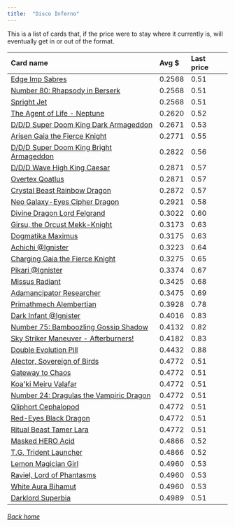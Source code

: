 ```yaml
---
title:  "Disco Inferno"
---
```


This is a list of cards that, if the price were to stay where it currently is, will eventually get in or out of the format.

| Card name | Avg $ | Last price |
| :-- | :-- | :-- |
[Edge Imp Sabres](https://db.ygoprodeck.com/card/?search=Edge%20Imp%20Sabres) | 0.2568 | 0.51 |
[Number 80: Rhapsody in Berserk](https://db.ygoprodeck.com/card/?search=Number%2080:%20Rhapsody%20in%20Berserk) | 0.2568 | 0.51 |
[Spright Jet](https://db.ygoprodeck.com/card/?search=Spright%20Jet) | 0.2568 | 0.51 |
[The Agent of Life - Neptune](https://db.ygoprodeck.com/card/?search=The%20Agent%20of%20Life%20-%20Neptune) | 0.2620 | 0.52 |
[D/D/D Super Doom King Dark Armageddon](https://db.ygoprodeck.com/card/?search=D/D/D%20Super%20Doom%20King%20Dark%20Armageddon) | 0.2671 | 0.53 |
[Arisen Gaia the Fierce Knight](https://db.ygoprodeck.com/card/?search=Arisen%20Gaia%20the%20Fierce%20Knight) | 0.2771 | 0.55 |
[D/D/D Super Doom King Bright Armageddon](https://db.ygoprodeck.com/card/?search=D/D/D%20Super%20Doom%20King%20Bright%20Armageddon) | 0.2822 | 0.56 |
[D/D/D Wave High King Caesar](https://db.ygoprodeck.com/card/?search=D/D/D%20Wave%20High%20King%20Caesar) | 0.2871 | 0.57 |
[Overtex Qoatlus](https://db.ygoprodeck.com/card/?search=Overtex%20Qoatlus) | 0.2871 | 0.57 |
[Crystal Beast Rainbow Dragon](https://db.ygoprodeck.com/card/?search=Crystal%20Beast%20Rainbow%20Dragon) | 0.2872 | 0.57 |
[Neo Galaxy-Eyes Cipher Dragon](https://db.ygoprodeck.com/card/?search=Neo%20Galaxy-Eyes%20Cipher%20Dragon) | 0.2921 | 0.58 |
[Divine Dragon Lord Felgrand](https://db.ygoprodeck.com/card/?search=Divine%20Dragon%20Lord%20Felgrand) | 0.3022 | 0.60 |
[Girsu, the Orcust Mekk-Knight](https://db.ygoprodeck.com/card/?search=Girsu,%20the%20Orcust%20Mekk-Knight) | 0.3173 | 0.63 |
[Dogmatika Maximus](https://db.ygoprodeck.com/card/?search=Dogmatika%20Maximus) | 0.3175 | 0.63 |
[Achichi @Ignister](https://db.ygoprodeck.com/card/?search=Achichi%20@Ignister) | 0.3223 | 0.64 |
[Charging Gaia the Fierce Knight](https://db.ygoprodeck.com/card/?search=Charging%20Gaia%20the%20Fierce%20Knight) | 0.3275 | 0.65 |
[Pikari @Ignister](https://db.ygoprodeck.com/card/?search=Pikari%20@Ignister) | 0.3374 | 0.67 |
[Missus Radiant](https://db.ygoprodeck.com/card/?search=Missus%20Radiant) | 0.3425 | 0.68 |
[Adamancipator Researcher](https://db.ygoprodeck.com/card/?search=Adamancipator%20Researcher) | 0.3475 | 0.69 |
[Primathmech Alembertian](https://db.ygoprodeck.com/card/?search=Primathmech%20Alembertian) | 0.3928 | 0.78 |
[Dark Infant @Ignister](https://db.ygoprodeck.com/card/?search=Dark%20Infant%20@Ignister) | 0.4016 | 0.83 |
[Number 75: Bamboozling Gossip Shadow](https://db.ygoprodeck.com/card/?search=Number%2075:%20Bamboozling%20Gossip%20Shadow) | 0.4132 | 0.82 |
[Sky Striker Maneuver - Afterburners!](https://db.ygoprodeck.com/card/?search=Sky%20Striker%20Maneuver%20-%20Afterburners!) | 0.4182 | 0.83 |
[Double Evolution Pill](https://db.ygoprodeck.com/card/?search=Double%20Evolution%20Pill) | 0.4432 | 0.88 |
[Alector, Sovereign of Birds](https://db.ygoprodeck.com/card/?search=Alector,%20Sovereign%20of%20Birds) | 0.4772 | 0.51 |
[Gateway to Chaos](https://db.ygoprodeck.com/card/?search=Gateway%20to%20Chaos) | 0.4772 | 0.51 |
[Koa'ki Meiru Valafar](https://db.ygoprodeck.com/card/?search=Koa'ki%20Meiru%20Valafar) | 0.4772 | 0.51 |
[Number 24: Dragulas the Vampiric Dragon](https://db.ygoprodeck.com/card/?search=Number%2024:%20Dragulas%20the%20Vampiric%20Dragon) | 0.4772 | 0.51 |
[Qliphort Cephalopod](https://db.ygoprodeck.com/card/?search=Qliphort%20Cephalopod) | 0.4772 | 0.51 |
[Red-Eyes Black Dragon](https://db.ygoprodeck.com/card/?search=Red-Eyes%20Black%20Dragon) | 0.4772 | 0.51 |
[Ritual Beast Tamer Lara](https://db.ygoprodeck.com/card/?search=Ritual%20Beast%20Tamer%20Lara) | 0.4772 | 0.51 |
[Masked HERO Acid](https://db.ygoprodeck.com/card/?search=Masked%20HERO%20Acid) | 0.4866 | 0.52 |
[T.G. Trident Launcher](https://db.ygoprodeck.com/card/?search=T.G.%20Trident%20Launcher) | 0.4866 | 0.52 |
[Lemon Magician Girl](https://db.ygoprodeck.com/card/?search=Lemon%20Magician%20Girl) | 0.4960 | 0.53 |
[Raviel, Lord of Phantasms](https://db.ygoprodeck.com/card/?search=Raviel,%20Lord%20of%20Phantasms) | 0.4960 | 0.53 |
[White Aura Bihamut](https://db.ygoprodeck.com/card/?search=White%20Aura%20Bihamut) | 0.4960 | 0.53 |
[Darklord Superbia](https://db.ygoprodeck.com/card/?search=Darklord%20Superbia) | 0.4989 | 0.51 |

###### [Back home](index)
